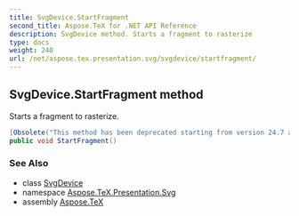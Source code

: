 ```yaml
---
title: SvgDevice.StartFragment
second_title: Aspose.TeX for .NET API Reference
description: SvgDevice method. Starts a fragment to rasterize
type: docs
weight: 240
url: /net/aspose.tex.presentation.svg/svgdevice/startfragment/
---
```

## SvgDevice.StartFragment method

Starts a fragment to rasterize.

```csharp
[Obsolete("This method has been deprecated starting from version 24.7 and will be hidden in version 24.10.")]
public void StartFragment()
```

### See Also

* class [SvgDevice](../)
* namespace [Aspose.TeX.Presentation.Svg](../../svgdevice/)
* assembly [Aspose.TeX](../../../)



